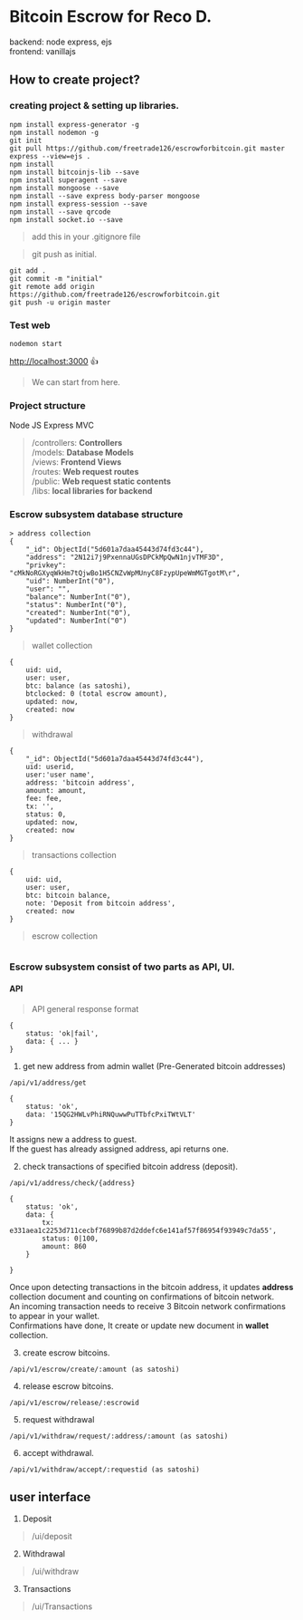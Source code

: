 # Bitcoin Escrow  for **Reco D.**
backend: node express, ejs<br>
frontend: vanillajs<br>

## How to create project?

### creating project & setting up libraries.
```
npm install express-generator -g
npm install nodemon -g
git init
git pull https://github.com/freetrade126/escrowforbitcoin.git master
express --view=ejs .
npm install
npm install bitcoinjs-lib --save
npm install superagent --save
npm install mongoose --save
npm install --save express body-parser mongoose
npm install express-session --save
npm install --save qrcode
npm install socket.io --save

```

> add this in your .gitignore file

> git push as initial.
```
git add .
git commit -m "initial"
git remote add origin https://github.com/freetrade126/escrowforbitcoin.git
git push -u origin master
```

### Test web
```
nodemon start
```
[http://localhost:3000](http://localhost:3000)
:+1:

> We can start from here.
### Project structure
Node JS Express MVC

> /controllers: **Controllers** <br>
> /models: **Database Models** <br>
> /views: **Frontend Views** <br>
> /routes: **Web request routes** <br>
> /public: **Web request static contents** <br>
> /libs: **local libraries for backend** <br>

### Escrow subsystem database structure
```
> address collection
{
    "_id": ObjectId("5d601a7daa45443d74fd3c44"), 
    "address": "2N12i7j9PxennaUGsDPCkMpQwN1njvTMF3D",
    "privkey": "cMkNoRGXyqWkHm7tQjwBo1H5CNZvWpMUnyC8FzypUpeWmMGTgotM\r",
    "uid": NumberInt("0"),
    "user": "",
    "balance": NumberInt("0"),
    "status": NumberInt("0"),
    "created": NumberInt("0"),
    "updated": NumberInt("0")
}
```
> wallet collection
```
{
    uid: uid,
    user: user,
    btc: balance (as satoshi),
    btclocked: 0 (total escrow amount),
    updated: now,
    created: now
}
```
> withdrawal
```
{
    "_id": ObjectId("5d601a7daa45443d74fd3c44"), 
    uid: userid,
    user:'user name',
    address: 'bitcoin address',
    amount: amount,
    fee: fee,
    tx: '',
    status: 0,
    updated: now,
    created: now
}
```

> transactions collection
```
{
    uid: uid,
    user: user,
    btc: bitcoin balance,
    note: 'Deposit from bitcoin address',
    created: now
}
```

> escrow collection
```
```


### Escrow subsystem consist of two parts as API, UI.

#### API

> API general response format
```
{
	status: 'ok|fail', 
	data: { ... }
}
```

1. get new address from admin wallet (Pre-Generated bitcoin addresses)
```
/api/v1/address/get

{
	status: 'ok', 
	data: '15QG2HWLvPhiRNQuwwPuTTbfcPxiTWtVLT'
}
```
It assigns new a address  to guest.<br>
If the guest has already assigned address, api returns one.<br>

2. check transactions of specified bitcoin address (deposit).
```
/api/v1/address/check/{address}

{
	status: 'ok', 
    data: {
        tx: e331aea1c2253d711cecbf76899b87d2ddefc6e141af57f86954f93949c7da55',
        status: 0|100,
        amount: 860
    }
	
}
```

Once upon detecting transactions in the bitcoin address, it updates **address** collection document and counting on confirmations of bitcoin network.<br>
An incoming transaction needs to receive 3 Bitcoin network confirmations to appear in your wallet.<br>
Confirmations have done, It create or update new document in **wallet** collection.<br>

3. create escrow bitcoins.
```
/api/v1/escrow/create/:amount (as satoshi)
```

4. release escrow bitcoins.
```
/api/v1/escrow/release/:escrowid
```

5. request withdrawal
```
/api/v1/withdraw/request/:address/:amount (as satoshi)
```

6. accept withdrawal.
```
/api/v1/withdraw/accept/:requestid (as satoshi)
```

## user interface
1. Deposit
> /ui/deposit

2. Withdrawal
> /ui/withdraw
 
3. Transactions 
> /ui/Transactions